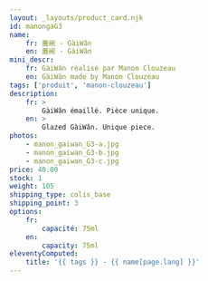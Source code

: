 ```yaml
---
layout: _layouts/product_card.njk
id: manongaG3
name:
    fr: 蓋碗 - GàiWǎn
    en: 蓋碗 - GàiWǎn
mini_descr:
    fr: GàiWǎn réalisé par Manon Clouzeau
    en: GàiWǎn made by Manon Clouzeau
tags: ['produit', 'manon-clouzeau']
description: 
    fr: >
        GàiWǎn émaillé. Pièce unique.
    en: >
        Glazed GàiWǎn. Unique piece.
photos:
    - manon_gaiwan_G3-a.jpg
    - manon_gaiwan_G3-b.jpg
    - manon_gaiwan_G3-c.jpg
price: 40.00
stock: 1
weight: 105
shipping_type: colis_base
shipping_point: 3
options:
    fr:
        capacité: 75ml
    en:
        capacity: 75ml
eleventyComputed:
    title: '{{ tags }} - {{ name[page.lang] }}'
---
```


